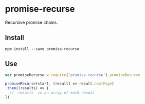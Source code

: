 # promise-recurse

Recursive promise chains.

## Install

```
npm install --save promise-recurse
```

## Use

```js
var promiseRecurse = require('promise-recurse').promiseRecurse

promiseRecurse(start, (result) => result.nextPage)
.then((results) => {
  // `results` is an array of each result
})
```
